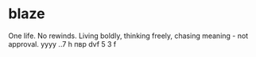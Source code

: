 # blaze

One life. No rewinds. Living boldly, thinking freely, chasing meaning - not approval.
yyyy
..7 h 
пвр dvf 
5
3
f
